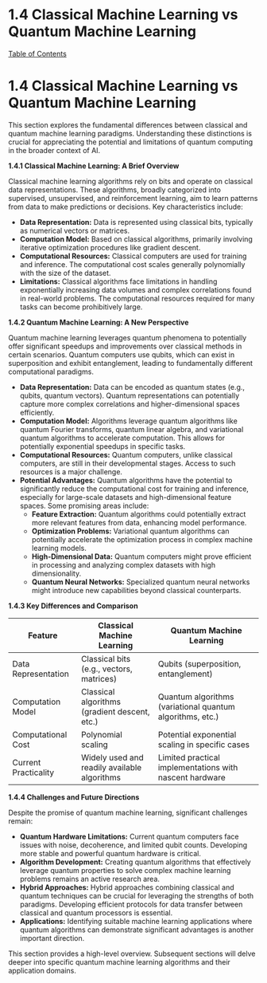 # 1.4 Classical Machine Learning vs Quantum Machine Learning

[Table of Contents](#table-of-contents)

# 1.4 Classical Machine Learning vs Quantum Machine Learning

This section explores the fundamental differences between classical and quantum machine learning paradigms.  Understanding these distinctions is crucial for appreciating the potential and limitations of quantum computing in the broader context of AI.

**1.4.1 Classical Machine Learning: A Brief Overview**

Classical machine learning algorithms rely on bits and operate on classical data representations.  These algorithms, broadly categorized into supervised, unsupervised, and reinforcement learning, aim to learn patterns from data to make predictions or decisions.  Key characteristics include:

* **Data Representation:** Data is represented using classical bits, typically as numerical vectors or matrices.
* **Computation Model:**  Based on classical algorithms, primarily involving iterative optimization procedures like gradient descent.
* **Computational Resources:**  Classical computers are used for training and inference.  The computational cost scales generally polynomially with the size of the dataset.
* **Limitations:**  Classical algorithms face limitations in handling exponentially increasing data volumes and complex correlations found in real-world problems.  The computational resources required for many tasks can become prohibitively large.


**1.4.2 Quantum Machine Learning: A New Perspective**

Quantum machine learning leverages quantum phenomena to potentially offer significant speedups and improvements over classical methods in certain scenarios.  Quantum computers use qubits, which can exist in superposition and exhibit entanglement, leading to fundamentally different computational paradigms.

* **Data Representation:** Data can be encoded as quantum states (e.g., qubits, quantum vectors).  Quantum representations can potentially capture more complex correlations and higher-dimensional spaces efficiently.
* **Computation Model:**  Algorithms leverage quantum algorithms like quantum Fourier transforms, quantum linear algebra, and variational quantum algorithms to accelerate computation. This allows for potentially exponential speedups in specific tasks.
* **Computational Resources:** Quantum computers, unlike classical computers, are still in their developmental stages. Access to such resources is a major challenge.
* **Potential Advantages:**  Quantum algorithms have the potential to significantly reduce the computational cost for training and inference, especially for large-scale datasets and high-dimensional feature spaces. Some promising areas include:
    * **Feature Extraction:** Quantum algorithms could potentially extract more relevant features from data, enhancing model performance.
    * **Optimization Problems:** Variational quantum algorithms can potentially accelerate the optimization process in complex machine learning models.
    * **High-Dimensional Data:** Quantum computers might prove efficient in processing and analyzing complex datasets with high dimensionality.
    * **Quantum Neural Networks:**  Specialized quantum neural networks might introduce new capabilities beyond classical counterparts.


**1.4.3 Key Differences and Comparison**

| Feature          | Classical Machine Learning                               | Quantum Machine Learning                                    |
|-------------------|----------------------------------------------------------|-------------------------------------------------------------|
| Data Representation | Classical bits (e.g., vectors, matrices)                 | Qubits (superposition, entanglement)                         |
| Computation Model | Classical algorithms (gradient descent, etc.)           | Quantum algorithms (variational quantum algorithms, etc.) |
| Computational Cost | Polynomial scaling                                  | Potential exponential scaling in specific cases           |
| Current Practicality| Widely used and readily available algorithms            | Limited practical implementations with nascent hardware |


**1.4.4 Challenges and Future Directions**

Despite the promise of quantum machine learning, significant challenges remain:

* **Quantum Hardware Limitations:**  Current quantum computers face issues with noise, decoherence, and limited qubit counts.  Developing more stable and powerful quantum hardware is critical.
* **Algorithm Development:**  Creating quantum algorithms that effectively leverage quantum properties to solve complex machine learning problems remains an active research area.
* **Hybrid Approaches:**  Hybrid approaches combining classical and quantum techniques can be crucial for leveraging the strengths of both paradigms.  Developing efficient protocols for data transfer between classical and quantum processors is essential.
* **Applications:**  Identifying suitable machine learning applications where quantum algorithms can demonstrate significant advantages is another important direction.


This section provides a high-level overview. Subsequent sections will delve deeper into specific quantum machine learning algorithms and their application domains.


<a id='chapter-1-subchapter-5'></a>